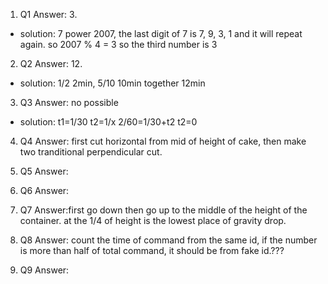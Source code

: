 1. Q1 Answer: 3.

- solution: 7 power 2007, the last digit of 7 is 7, 9, 3, 1 and it will repeat again. so 2007 % 4 = 3 so the third number is 3

2. Q2 Answer: 12. 

- solution: 1/2 2min, 5/10 10min together 12min

3. Q3 Answer: no possible 

- solution: t1=1/30 t2=1/x 2/60=1/30+t2 t2=0

4. Q4 Answer: first cut horizontal from mid of height of cake, then make two tranditional perpendicular cut.

5. Q5 Answer: 

6. Q6 Answer:

7. Q7 Answer:first go down then go up to the middle of the height of the container. at the 1/4 of height is the lowest place of gravity drop.

8. Q8 Answer: count the time of command from the same id, if the number is more than half of total command, it should be from fake id.???

9. Q9 Answer: 
